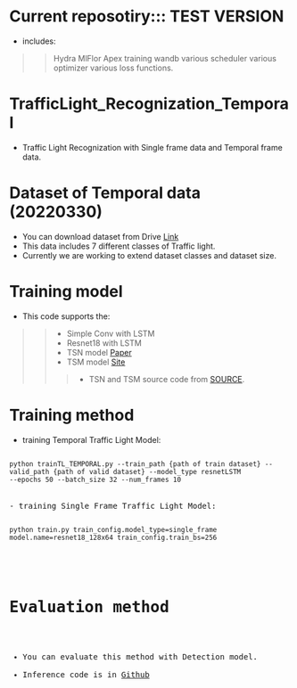 # Current reposotiry::: TEST VERSION
- includes:
>> Hydra 
>> MlFlor
>> Apex training
>> wandb 
>> various scheduler
>> various optimizer
>> various loss functions.
# TrafficLight_Recognization_Temporal
- Traffic Light Recognization with Single frame data and Temporal frame data.

# Dataset of Temporal data (20220330)
- You can download dataset from Drive [Link](https://drive.google.com/file/d/1ZQe18rX6ilrpxEruoFVR7HvWfGd6CFba/view?usp=sharing)
- This data includes 7 different classes of Traffic light.
- Currently we are working to extend dataset classes and dataset size.

# Training model
- This code supports the:
>> - Simple Conv with LSTM 
>> - Resnet18 with LSTM
>> - TSN model [Paper](https://arxiv.org/pdf/1705.02953.pdf) 
>> - TSM model [Site](https://tinyml.mit.edu/projects/tsm/)
>>> - TSN and TSM source code from [SOURCE](https://github.com/mit-han-lab/temporal-shift-module).
# Training method
- training Temporal Traffic Light Model:   
<pre>
<code>
python trainTL_TEMPORAL.py --train_path {path of train dataset} --valid_path {path of valid dataset} --model_type resnetLSTM
--epochs 50 --batch_size 32 --num_frames 10
</code>

- training Single Frame Traffic Light Model:   
<pre>
<code>
python train.py train_config.model_type=single_frame model.name=resnet18_128x64 train_config.train_bs=256
</code>
</pre>

# Evaluation method
- You can evaluate this method with Detection model.
- Inference code is in [Github](https://github.com/AUTOSELFDRIVING2022/TrafficLight_Detection_Inference.git)

